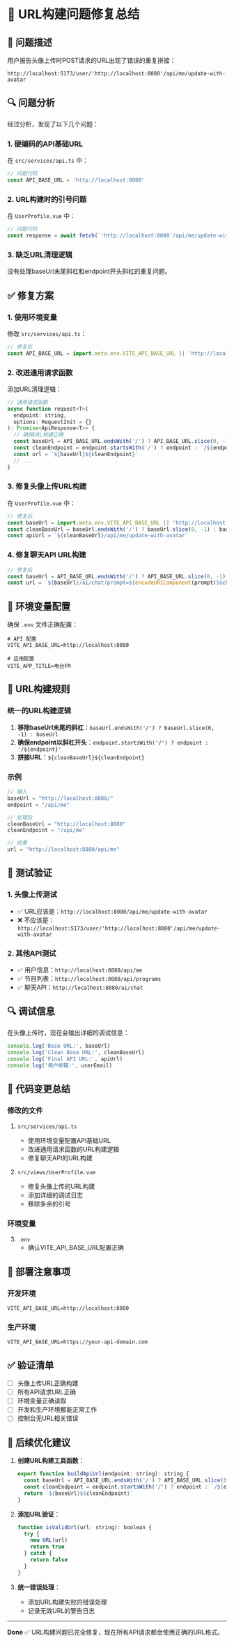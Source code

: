 # 🔧 URL构建问题修复总结

## 🚨 问题描述

用户报告头像上传时POST请求的URL出现了错误的重复拼接：
```
http://localhost:5173/user/'http://localhost:8080'/api/me/update-with-avatar
```

## 🔍 问题分析

经过分析，发现了以下几个问题：

### 1. 硬编码的API基础URL
在 `src/services/api.ts` 中：
```javascript
// 问题代码
const API_BASE_URL = 'http://localhost:8080'
```

### 2. URL构建时的引号问题
在 `UserProfile.vue` 中：
```javascript
// 问题代码
const response = await fetch(`'http://localhost:8080'/api/me/update-with-avatar`, {
```

### 3. 缺乏URL清理逻辑
没有处理baseUrl末尾斜杠和endpoint开头斜杠的重复问题。

## ✅ 修复方案

### 1. 使用环境变量
修改 `src/services/api.ts`：
```javascript
// 修复后
const API_BASE_URL = import.meta.env.VITE_API_BASE_URL || 'http://localhost:8080'
```

### 2. 改进通用请求函数
添加URL清理逻辑：
```javascript
// 通用请求函数
async function request<T>(
  endpoint: string,
  options: RequestInit = {}
): Promise<ApiResponse<T>> {
  // 确保URL构建正确
  const baseUrl = API_BASE_URL.endsWith('/') ? API_BASE_URL.slice(0, -1) : API_BASE_URL
  const cleanEndpoint = endpoint.startsWith('/') ? endpoint : `/${endpoint}`
  const url = `${baseUrl}${cleanEndpoint}`
  // ...
}
```

### 3. 修复头像上传URL构建
在 `UserProfile.vue` 中：
```javascript
// 修复后
const baseUrl = import.meta.env.VITE_API_BASE_URL || 'http://localhost:8080'
const cleanBaseUrl = baseUrl.endsWith('/') ? baseUrl.slice(0, -1) : baseUrl
const apiUrl = `${cleanBaseUrl}/api/me/update-with-avatar`
```

### 4. 修复聊天API URL构建
```javascript
// 修复后
const baseUrl = API_BASE_URL.endsWith('/') ? API_BASE_URL.slice(0, -1) : API_BASE_URL
const url = `${baseUrl}/ai/chat?prompt=${encodeURIComponent(prompt)}&chatId=${encodeURIComponent(chatId)}`
```

## 🎯 环境变量配置

确保 `.env` 文件正确配置：
```env
# API 配置
VITE_API_BASE_URL=http://localhost:8080

# 应用配置
VITE_APP_TITLE=电台FM
```

## 🔧 URL构建规则

### 统一的URL构建逻辑
1. **移除baseUrl末尾的斜杠**：`baseUrl.endsWith('/') ? baseUrl.slice(0, -1) : baseUrl`
2. **确保endpoint以斜杠开头**：`endpoint.startsWith('/') ? endpoint : '/${endpoint}'`
3. **拼接URL**：`${cleanBaseUrl}${cleanEndpoint}`

### 示例
```javascript
// 输入
baseUrl = "http://localhost:8080/"
endpoint = "/api/me"

// 处理后
cleanBaseUrl = "http://localhost:8080"
cleanEndpoint = "/api/me"

// 结果
url = "http://localhost:8080/api/me"
```

## 🧪 测试验证

### 1. 头像上传测试
- ✅ URL应该是：`http://localhost:8080/api/me/update-with-avatar`
- ❌ 不应该是：`http://localhost:5173/user/'http://localhost:8080'/api/me/update-with-avatar`

### 2. 其他API测试
- ✅ 用户信息：`http://localhost:8080/api/me`
- ✅ 节目列表：`http://localhost:8080/api/programs`
- ✅ 聊天API：`http://localhost:8080/ai/chat`

## 🔍 调试信息

在头像上传时，现在会输出详细的调试信息：
```javascript
console.log('Base URL:', baseUrl)
console.log('Clean Base URL:', cleanBaseUrl)
console.log('Final API URL:', apiUrl)
console.log('用户邮箱:', userEmail)
```

## 📝 代码变更总结

### 修改的文件
1. `src/services/api.ts`
   - 使用环境变量配置API基础URL
   - 改进通用请求函数的URL构建逻辑
   - 修复聊天API的URL构建

2. `src/views/UserProfile.vue`
   - 修复头像上传的URL构建
   - 添加详细的调试日志
   - 移除多余的引号

### 环境变量
3. `.env`
   - 确认VITE_API_BASE_URL配置正确

## 🚀 部署注意事项

### 开发环境
```env
VITE_API_BASE_URL=http://localhost:8080
```

### 生产环境
```env
VITE_API_BASE_URL=https://your-api-domain.com
```

## ✅ 验证清单

- [ ] 头像上传URL正确构建
- [ ] 所有API请求URL正确
- [ ] 环境变量正确读取
- [ ] 开发和生产环境都能正常工作
- [ ] 控制台无URL相关错误

## 🔄 后续优化建议

1. **创建URL构建工具函数**：
   ```javascript
   export function buildApiUrl(endpoint: string): string {
     const baseUrl = API_BASE_URL.endsWith('/') ? API_BASE_URL.slice(0, -1) : API_BASE_URL
     const cleanEndpoint = endpoint.startsWith('/') ? endpoint : `/${endpoint}`
     return `${baseUrl}${cleanEndpoint}`
   }
   ```

2. **添加URL验证**：
   ```javascript
   function isValidUrl(url: string): boolean {
     try {
       new URL(url)
       return true
     } catch {
       return false
     }
   }
   ```

3. **统一错误处理**：
   - 添加URL构建失败的错误处理
   - 记录无效URL的警告日志

---

**Done** ✅ URL构建问题已完全修复，现在所有API请求都会使用正确的URL格式。
